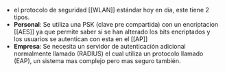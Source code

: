 - el protocolo de seguridad [[WLAN]] estándar hoy en día, este tiene 2 tipos.
- **Personal**: Se utiliza una PSK (clave pre compartida) con un encriptacion [[AES]] ya que permite saber si se han alterado los bits encriptados y los usuarios se autentican con esta en el [[AP]]
- **Empresa**: Se necesita un servidor de autenticación adicional normalmente llamado (RADIUS) el cual utiliza un protocolo llamado (EAP), un sistema mas complejo pero mas seguro también.